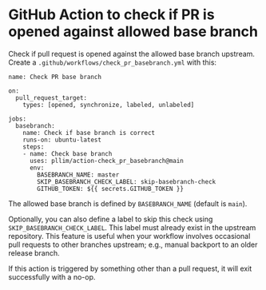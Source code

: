 # GitHub Action to check if PR is opened against allowed base branch

Check if pull request is opened against the allowed base branch upstream.
Create a `.github/workflows/check_pr_basebranch.yml` with this:

```
name: Check PR base branch

on:
  pull_request_target:
    types: [opened, synchronize, labeled, unlabeled]

jobs:
  basebranch:
    name: Check if base branch is correct
    runs-on: ubuntu-latest
    steps:
    - name: Check base branch
      uses: pllim/action-check_pr_basebranch@main
      env:
        BASEBRANCH_NAME: master
        SKIP_BASEBRANCH_CHECK_LABEL: skip-basebranch-check
        GITHUB_TOKEN: ${{ secrets.GITHUB_TOKEN }}
```

The allowed base branch is defined by `BASEBRANCH_NAME` (default is `main`).

Optionally, you can also define a label to skip this check using
`SKIP_BASEBRANCH_CHECK_LABEL`. This label must already exist in the upstream
repository. This feature is useful when your workflow involves occasional
pull requests to other branches upstream; e.g., manual backport to an older
release branch.

If this action is triggered by something other than a pull request, it
will exit successfully with a no-op.
